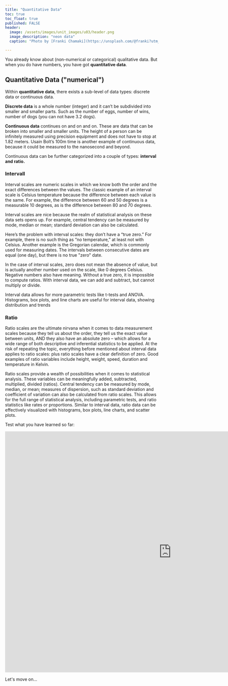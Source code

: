 ```yaml
---
title: "Quantitative Data"
toc: true
toc_float: true
published: FALSE
header:
  image: /assets/images/unit_images/u03/header.png
  image_description: "neon data"
  caption: "Photo by [Franki Chamaki](https://unsplash.com/@franki?utm_source=unsplash&amp;utm_medium=referral&amp;utm_content=creditCopyText) [from unsplash](https://unsplash.com/s/photos/data?utm_source=unsplash&amp;utm_medium=referral&amp;utm_content=creditCopyText)"

---
```

You already know about (non-numerical or categorical) qualitative data. But when you do have numbers, you have got **quantitative data**.

## Quantitative Data ("numerical")
Within **quantitative data**, there exists a sub-level of data types: discrete data or continuous data.

**Discrete data** is a whole number (integer) and it can’t be subdivided into smaller and smaller parts. Such as the number of eggs, number of wins, number of dogs (you can not have 3.2 dogs).

**Continuous data** continues on and on and on. These are data that can be broken into smaller and smaller units. The height of a person can be infinitely measured using precision equipment and does not have to stop at 1.82 meters. Usain Bolt’s 100m time is another example of continuous data, because it could be measured to the nanosecond and beyond.

Continuous data can be further categorized into a couple of types: **interval and ratio.**

### Intervall
Interval scales are numeric scales in which we know both the order and the exact differences between the values.  The classic example of an interval scale is Celsius temperature because the difference between each value is the same.  For example, the difference between 60 and 50 degrees is a measurable 10 degrees, as is the difference between 80 and 70 degrees.

Interval scales are nice because the realm of statistical analysis on these data sets opens up.  For example, central tendency can be measured by mode, median or mean; standard deviation can also be calculated.

Here’s the problem with interval scales: they don’t have a “true zero.”  For example, there is no such thing as “no temperature,” at least not with Celsius.  Another example is the Gregorian calendar, which is commonly used for measuring dates. The intervals between consecutive dates are equal (one day), but there is no true "zero" date.

In the case of interval scales, zero does not mean the absence of value, but is actually another number used on the scale, like 0 degrees Celsius.  Negative numbers also have meaning.  Without a true zero, it is impossible to compute ratios.  With interval data, we can add and subtract, but cannot multiply or divide.

Interval data allows for more parametric tests like t-tests and ANOVA. Histograms, box plots, and line charts are useful for interval data, showing distribution and trends

### Ratio
Ratio scales are the ultimate nirvana when it comes to data measurement scales because they tell us about the order, they tell us the exact value between units, AND they also have an absolute zero – which allows for a wide range of both descriptive and inferential statistics to be applied.  At the risk of repeating the topic, everything before mentioned about interval data applies to ratio scales: plus ratio scales have a clear definition of zero.  Good examples of ratio variables include height, weight, speed, duration and temperature in Kelvin. 

Ratio scales provide a wealth of possibilities when it comes to statistical analysis. These variables can be meaningfully added, subtracted, multiplied, divided (ratios). Central tendency can be measured by mode, median, or mean; measures of dispersion, such as standard deviation and coefficient of variation can also be calculated from ratio scales. This allows for the full range of statistical analysis, including parametric tests, and ratio statistics like rates or proportions.
Similar to interval data, ratio data can be effectively visualized with histograms, box plots, line charts, and scatter plots.



Test what you have learned so far:

<iframe src="https://geomoer.github.io/moer-h5p-content/h5p-standalone-1.3.x/demo/base-r-unit03-01-object-types.html" width="1090" height="792" frameborder="0" allowfullscreen="allowfullscreen" allow="geolocation *; microphone *; camera *; midi *; encrypted-media *"> </iframe><script src="https://h5p.org/sites/all/modules/h5p/library/js/h5p-resizer.js" charset="UTF-8"></script>


Let's move on...

<!--
## Further reading

add some day
-->
